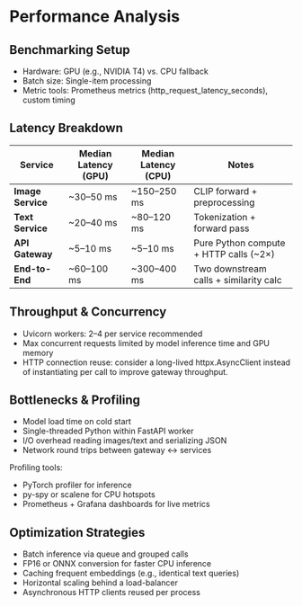 # Performance Analysis
##  Benchmarking Setup
- Hardware: GPU (e.g., NVIDIA T4) vs. CPU fallback
- Batch size: Single-item processing
- Metric tools: Prometheus metrics (http_request_latency_seconds), custom timing

## Latency Breakdown

| Service           | Median Latency (GPU) | Median Latency (CPU) | Notes                                   |
| ----------------- | -------------------- | -------------------- | --------------------------------------- |
| **Image Service** | \~30–50 ms           | \~150–250 ms         | CLIP forward + preprocessing            |
| **Text Service**  | \~20–40 ms           | \~80–120 ms          | Tokenization + forward pass             |
| **API Gateway**   | \~5–10 ms            | \~5–10 ms            | Pure Python compute + HTTP calls (\~2×) |
| **End-to-End**    | \~60–100 ms          | \~300–400 ms         | Two downstream calls + similarity calc  |

## Throughput & Concurrency

- Uvicorn workers: 2–4 per service recommended
- Max concurrent requests limited by model inference time and GPU memory
- HTTP connection reuse: consider a long-lived httpx.AsyncClient instead of instantiating per call to improve gateway throughput.

## Bottlenecks & Profiling

- Model load time on cold start
- Single-threaded Python within FastAPI worker
- I/O overhead reading images/text and serializing JSON
- Network round trips between gateway ↔ services

Profiling tools:
- PyTorch profiler for inference
- py-spy or scalene for CPU hotspots
- Prometheus + Grafana dashboards for live metrics

## Optimization Strategies

- Batch inference via queue and grouped calls
- FP16 or ONNX conversion for faster CPU inference
- Caching frequent embeddings (e.g., identical text queries)
- Horizontal scaling behind a load-balancer
- Asynchronous HTTP clients reused per process

